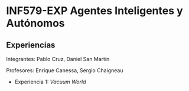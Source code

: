# INF579-EXP Agentes Inteligentes y Autónomos
## Experiencias 

Integrantes: Pablo Cruz, Daniel San Martín

Profesores: Enrique Canessa, Sergio Chaigneau

* Experiencia 1: *Vacuum World*
